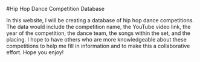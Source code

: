 #Hip Hop Dance Competition Database

In this website, I will be creating a database of hip hop dance competitions. The data would include the competition name, the YouTube video link, the year of the competition, the dance team, the songs within the set, and the placing. I hope to have others who are more knowledgeable about these competitions to help me fill in information and to make this a collaborative effort. Hope you enjoy!
